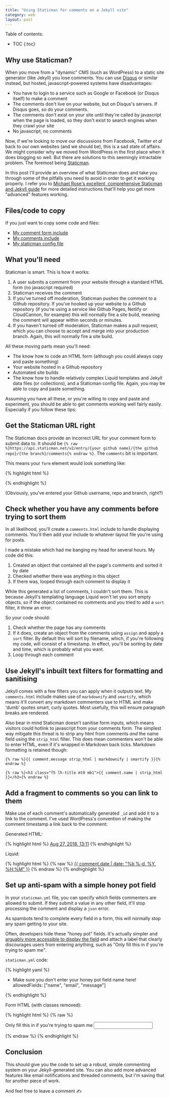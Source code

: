 ```yaml
---
title: "Using Staticman for comments on a Jekyll site"
category: web
layout: post
---
```

Table of contents:

* TOC
{:toc}

## Why use Staticman?

When you move from a "dynamic" CMS (such as WordPress) to a static site generator (like Jekyll) you lose comments. You can use [Disqus](https://disqus.com/) or similar instead, but hosted, javascript-powered systems have disadvantages:

- You have to login to a service such as Google or Facebook (or Disqus itself) to make a comment
- The comments don't live on your website, but on Disqus's servers. If Disqus goes, so do your comments.
- The comments don't exist on your site until they're called by javascript when the page is loaded, so they don't exist to search engines when they crawl your site
- No javascript, no comments

Now, if we're looking to move our discussions from Facebook, Twitter <i>et al</i> back to our own websites (and we should be), this is a sad state of affairs. We might consider why we moved from WordPress in the first place when it does blogging so well. But there are solutions to this seemingly intractable problem. The foremost being [Staticman](https://staticman.net).

In this post I'll provide an overview of what Staticman does and take you through some of the pitfalls you need to avoid in order to get it working properly. I refer you to [Michael Rose's excellent, comprehensive Staticman and Jekyll guide](https://mademistakes.com/articles/improving-jekyll-static-comments/) for more detailed instructions that'll help you get more "advanced" features working.

## Files/code to copy

If you just want to copy some code and files:

- [My comment form include](https://github.com/leonp/leon2/blob/master/_includes/comment-form.html)
- [My comments include](https://github.com/leonp/leon2/blob/master/_includes/comments.html)
- [My staticman config file](https://github.com/leonp/leon2/blob/master/staticman.yml)

## What you'll need

Staticman is smart. This is how it works:

1. A user submits a comment from your website through a standard HTML form (no javascript required)
2. Staticman receives the comment
3. If you've turned off moderation, Staticman pushes the comment to a Github repository. If you've hooked up your website to a Github repository (if you're using a service like Github Pages, Netlify or CloudCannon, for example) this will normally fire a site build, meaning the comment will appear within seconds or minutes.
4. If you haven't turned off moderation, Staticman makes a pull request, which you can choose to accept and merge into your production branch. Again, this will normally fire a site build.

All these moving parts mean you'll need:

- The know how to code an HTML form (although you could always copy and paste something)
- Your website hosted in a Github repository
- Automated site builds
- The know how to handle relatively complex Liquid templates and Jekyll data files (or collections), and a Staticman config file. Again, you may be able to copy and paste something.

Assuming you have all these, or you're willing to copy and paste and experiment, you should be able to get comments working well fairly easily. Especially if you follow these tips:

## Get the Staticman URL right

The Staticman docs provide an incorrect URL for your comment form to submit data to. It should be `{% raw %}https://api.staticman.net/v2/entry/{your github name}/{the github repo}/{the branch}/comments{% endraw %}`. The `comments` bit is important.

This means your `form` element would look something like:

{% highlight html %}
<form method="post" action="https://api.staticman.net/v2/entry/leonp/leon2/master/comments">
{% endhighlight %}

(Obviously, you've entered your Github username, repo and branch, right?)

## Check whether you have any comments before trying to sort them

In all likelihood, you'll create a `comments.html` include to handle displaying comments. You'll then add your include to whatever layout file you're using for posts.

I made a mistake which had me banging my head for several hours. My code did this:

1. Created an object that contained all the page's comments and sorted it by date
2. Checked whether there was anything in this object
3. If there was, looped through each comment to display it

While this generated a list of comments, I couldn't sort them. This is because Jekyll's templating language Liquid won't let you sort empty objects, so if the object contained no comments and you tried to add a `sort` filter, it threw an error.

So your code should:

1. Check whether the page has any comments
2. If it does, create an object from the comments using `assign` and apply a `sort` filter. By default this will sort by filename, which, if you're following my code, will consist of a timestamp. In effect, you'll be sorting by date and time, which is probably what you want.
3. Loop through each comment

## Use Jekyll's inbuilt text filters for formatting and sanitising

Jekyll comes with a few filters you can apply when it outputs text. My `comments.html` include makes use of `markdownify` and `smartify`, which means it'll convert any markdown commenters use to HTML and make 'dumb' quotes smart, curly quotes. Most usefully, this will ensure paragraph breaks are rendered.

Also bear in mind Staticman doesn't sanitise form inputs, which means visitors could hotlink to javascript from your comments form. The simplest way mitigate this threat is to strip any html from comments _and_ the name field using the `strip_html` filter. This does mean commenters won't be able to enter HTML, even if it's wrapped in Markdown back ticks. Markdown formatting is retained though:

`{% raw %}{{ comment.message strip_html | markdownify | smartify }}{% endraw %}`

`{% raw %}<h3 class="f5 lh-title mt0 mb1">{{ comment.name | strip_html }}</h3>{% endraw %}`

## Add a fragment to comments so you can link to them

Make use of each comment's automatically generated `_id` and add it to a link to the comment. I've used WordPress's convention of making the comment timestamp a link back to the comment:

Generated HTML:

{% highlight html %}
<a href="/posts/evening-edition-is-boring/#b029aec0-a9fa-11e8-88c0-ef9d7cca50b9">Aug 27, 2018, 13:11</a>
{% endhighlight %}

Liquid:

{% highlight html %}
{% raw %}
<a href="{{ page.url }}#{{ comment._id}}">{{ comment.date | date: "%b %-d, %Y, %H:%M" }}</a>
{% endraw %}
{% endhighlight %}

## Set up anti-spam with a simple honey pot field

In your `staticman.yml` file, you can specify which fields commenters are allowed to submit. If they submit a value in any other field, it'll stop processing the comment and display a `json` error.

As spambots tend to complete every field in a form, this will normally stop any spam getting to your site.

Often, developers hide these "honey pot" fields. It's actually simpler and [arguably more accessible to display the field](https://ux.stackexchange.com/questions/52916/what-is-the-best-way-to-hide-a-honeypot-captcha) and attach a label that clearly discourages users from entering anything, such as <q>Only fill this in if you're trying to spam me</q>.

`staticman.yml` code:

{% highlight yaml %}

* Make sure you don't enter your honey pot field name here!
allowedFields: ["name", "email", "message"]

{% endhighlight %}

Form HTML (with classes removed):

{% highlight html %}
{% raw %}

<label for="hp">Only fill this in if you're trying to spam me</label>
<input name="fields[hp]" id="hp" type="text">

{% endraw %}
{% endhighlight %}

## Conclusion

This should give you the code to set up a robust, simple commenting system on your Jekyll-generated site. You can also add more advanced features like email notifications and threaded comments, but I'm saving that for another piece of work.

And feel free to leave a comment ✍️
